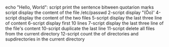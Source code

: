 echo "Hello, World": script print the sentence bitween quotarion marks
script display the content of the file /etc/passwd
2-script display "(Ôo)'
4-script display the content of the two files
5-script display the last three line of content
6-script display first 10 lines
7-script display the last three line of the file's content
10-script duplicate the last line
11-script delete all files from the current directory
12-script count the of directories and supdirectories in the current directory

